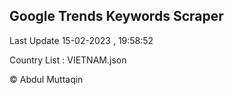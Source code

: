 

## Google Trends Keywords Scraper 
 
Last Update 15-02-2023 , 19:58:52

Country List :
VIETNAM.json



© Abdul Muttaqin 
